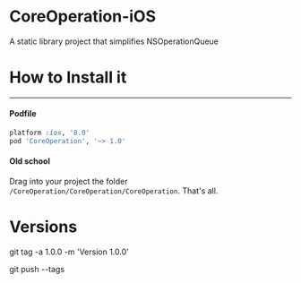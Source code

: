 # CoreOperation-iOS

A static library project that simplifies NSOperationQueue

# How to Install it
------------
#### Podfile
```ruby
platform :ios, '8.0'
pod 'CoreOperation', '~> 1.0'
```
#### Old school
Drag into your project the folder `/CoreOperation/CoreOperation/CoreOperation`. That's all.

# Versions

git tag -a 1.0.0 -m 'Version 1.0.0'

git push --tags